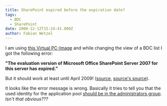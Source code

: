 ```yaml
---
title: SharePoint expired before the expiration date?
tags:
  - BDC
  - SharePoint
date: 2008-12-12T15:24:41.000Z
author: Fabian Wetzel
---
```


I am using [this Virtual PC-Image](http://www.microsoft.com/downloads/details.aspx?familyid=DD939ED9-87A5-4C13-B212-A922CC02B469&amp;displaylang=en) and while changing the view of a BDC list I got the following error:

**"The evaluation version of Microsoft Office SharePoint Server 2007 for this server has expired."**

But it should work at least until April 2009! ([source](http://hermes.tc/Microsoft-Dynamcis-CRM/Dynamics-CRM-4.0-VPC-verfuegbar.html), [source's source](http://www.microsoft.com/downloads/details.aspx?familyid=DD939ED9-87A5-4C13-B212-A922CC02B469&amp;displaylang=en)).

It looks like the error message is wrong. Basically it tries to tell you that the used identity for the application pool [should be in the administrators group](http://hermansberghem.blogspot.com/2006/10/trial-period-has-expired-even-with.html). _Isn't that obvious???_


